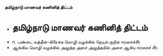 **தமிழ்நாடு மாணவர் கணினித் திட்டம்**
- # தமிழ்நாடு மாணவர் கணினித் திட்டம்
- n. பண்டை லத்தீன-கிரேக்க மொழி வழக்கில் நெடில் குறில் ஈரசைச்சீர்
- ஆங்கில மொழி வழக்கில் அழுத்த அசை அழுத்தமில் அசை ஆகிய ஈரசைச் சீர்.

